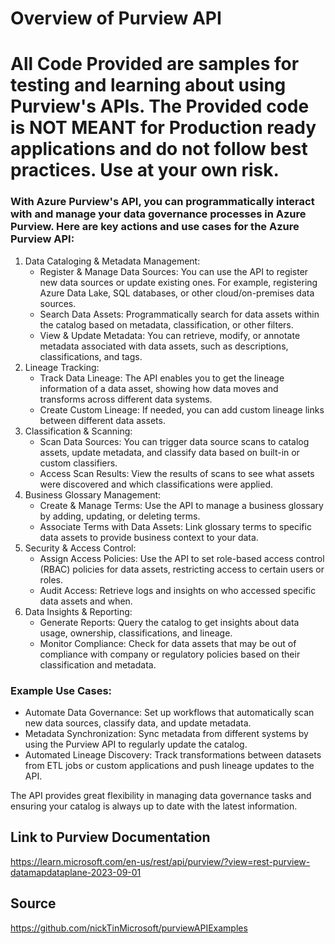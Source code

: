 # Overview of Purview API

# All Code Provided are samples for testing and learning about using Purview's APIs. The Provided code is NOT MEANT for Production ready applications and do not follow best practices. Use at your own risk. 

### With Azure Purview's API, you can programmatically interact with and manage your data governance processes in Azure Purview. Here are key actions and use cases for the Azure Purview API:

1. Data Cataloging & Metadata Management:
    * Register & Manage Data Sources: You can use the API to register new data sources or update existing ones. For example, registering Azure Data Lake, SQL databases, or other cloud/on-premises data sources.
    * Search Data Assets: Programmatically search for data assets within the catalog based on metadata, classification, or other filters.
    * View & Update Metadata: You can retrieve, modify, or annotate metadata associated with data assets, such as descriptions, classifications, and tags.
2. Lineage Tracking:
    * Track Data Lineage: The API enables you to get the lineage information of a data asset, showing how data moves and transforms across different data systems.
    * Create Custom Lineage: If needed, you can add custom lineage links between different data assets.
3. Classification & Scanning:
    * Scan Data Sources: You can trigger data source scans to catalog assets, update metadata, and classify data based on built-in or custom classifiers.
    * Access Scan Results: View the results of scans to see what assets were discovered and which classifications were applied.
4. Business Glossary Management:
    * Create & Manage Terms: Use the API to manage a business glossary by adding, updating, or deleting terms.
    * Associate Terms with Data Assets: Link glossary terms to specific data assets to provide business context to your data.
5. Security & Access Control:
    * Assign Access Policies: Use the API to set role-based access control (RBAC) policies for data assets, restricting access to certain users or roles.
    * Audit Access: Retrieve logs and insights on who accessed specific data assets and when.
6. Data Insights & Reporting:
    * Generate Reports: Query the catalog to get insights about data usage, ownership, classifications, and lineage.
    * Monitor Compliance: Check for data assets that may be out of compliance with company or regulatory policies based on their classification and metadata.


### Example Use Cases:
* Automate Data Governance: Set up workflows that automatically scan new data sources, classify data, and update metadata.
* Metadata Synchronization: Sync metadata from different systems by using the Purview API to regularly update the catalog.
* Automated Lineage Discovery: Track transformations between datasets from ETL jobs or custom applications and push lineage updates to the API.

The API provides great flexibility in managing data governance tasks and ensuring your catalog is always up to date with the latest information.


## Link to Purview Documentation
https://learn.microsoft.com/en-us/rest/api/purview/?view=rest-purview-datamapdataplane-2023-09-01

## Source
https://github.com/nickTinMicrosoft/purviewAPIExamples